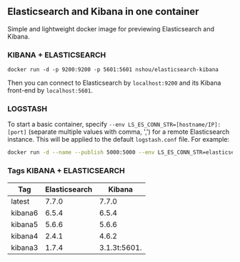 ## Elasticsearch and Kibana in one container

Simple and lightweight docker image for previewing Elasticsearch and Kibana.

### KIBANA + ELASTICSEARCH

    docker run -d -p 9200:9200 -p 5601:5601 nshou/elasticsearch-kibana

Then you can connect to Elasticsearch by `localhost:9200` and its Kibana front-end by `localhost:5601`.

### LOGSTASH
To start a basic container, specify `--env LS_ES_CONN_STR=[hostname/IP]:[port]` (separate multiple values with comma, ',') for a remote Elasticsearch instance. This will be applied to the default `logstash.conf` file. For example:

```sh
docker run -d --name --publish 5000:5000 --env LS_ES_CONN_STR=elasticsearch.local:9200 monsantoco/logstash
```
### Tags    KIBANA + ELASTICSEARCH

Tag     | Elasticsearch | Kibana
------- | ------------- | ------
latest  | 7.7.0         | 7.7.0
kibana6 | 6.5.4         | 6.5.4
kibana5 | 5.6.6         | 5.6.6
kibana4 | 2.4.1         | 4.6.2
kibana3 | 1.7.4         | 3.1.3t:5601.
